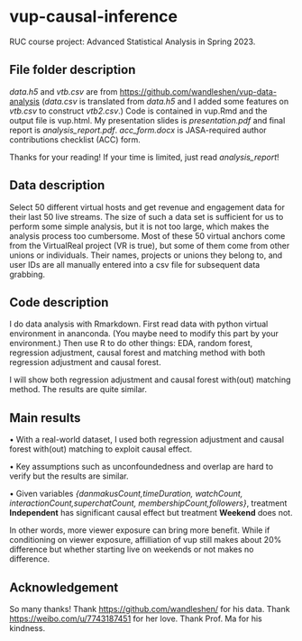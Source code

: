 # vup-causal-inference

RUC course project: Advanced Statistical Analysis in Spring 2023.

## File folder description

*data.h5* and *vtb.csv* are from https://github.com/wandleshen/vup-data-analysis (*data.csv* is translated from *data.h5* and I added some features on *vtb.csv* to construct *vtb2.csv*.) Code is contained in vup.Rmd and the output file is vup.html. My presentation slides is *presentation.pdf* and final report is *analysis_report.pdf*. *acc_form.docx* is JASA-required author contributions checklist (ACC) form.

Thanks for your reading! If your time is limited, just read *analysis_report*!


## Data description

Select 50 different virtual hosts and get revenue and engagement data for their last 50 live streams. The size of such a data set is sufficient for us to perform some simple analysis, but it is not too large, which makes the analysis process too cumbersome. Most of these 50 virtual anchors come from the VirtualReal project (VR is true), but some of them come from other unions or individuals. Their names, projects or unions they belong to, and user IDs are all manually entered into a csv file for subsequent data grabbing.

## Code description

I do data analysis with Rmarkdown. First read data with python virtual environment in ananconda. (You maybe need to modify this part by your environment.) Then use R to do other things: EDA, random forest, regression adjustment, causal forest and matching method with both regression adjustment and causal forest. 

I will show both regression adjustment and causal forest with(out) matching method. The results are quite similar.

## Main results

• With a real-world dataset, I used both regression adjustment and causal forest with(out) matching to exploit causal effect.

• Key assumptions such as unconfoundedness and overlap are hard to verify but the results are similar.

• Given variables *{danmakusCount,timeDuration, watchCount, interactionCount,superchatCount, membershipCount,followers}*, treatment **Independent** has significant causal effect but treatment **Weekend** does not. 

In other words, more viewer exposure can bring more benefit. While if conditioning on viewer exposure, affilliation of vup still makes about 20% difference but whether starting live on weekends or not makes no difference.

## Acknowledgement

So many thanks! Thank https://github.com/wandleshen/ for his data. Thank https://weibo.com/u/7743187451 for her love. Thank Prof. Ma for his kindness.
